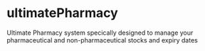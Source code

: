 # ultimatePharmacy
 Ultimate Pharmacy system specically designed to manage your pharmaceutical and non-pharmaceutical stocks and expiry dates
